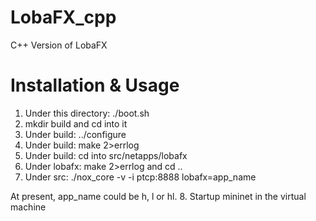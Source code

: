 LobaFX_cpp
==========

C++ Version of LobaFX

Installation & Usage
==========

1. Under this directory: ./boot.sh
2. mkdir build and cd into it
3. Under build: ../configure
4. Under build: make 2>errlog
5. Under build: cd into src/netapps/lobafx
6. Under lobafx: make 2>errlog and cd ..
7. Under src: ./nox_core -v -i ptcp:8888 lobafx=app_name

At present, app_name could be h, l or hl.
8. Startup mininet in the virtual machine
